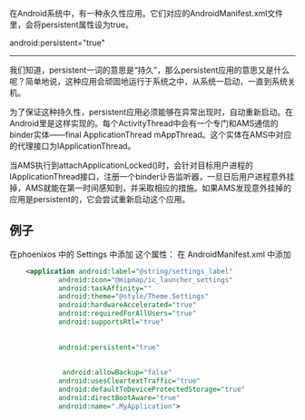在Android系统中，有一种永久性应用。它们对应的AndroidManifest.xml文件里，会将persistent属性设为true。

android:persistent="true"

------

我们知道，persistent一词的意思是“持久”，那么persistent应用的意思又是什么呢？简单地说，这种应用会顽固地运行于系统之中，从系统一启动，一直到系统关机。

为了保证这种持久性，persistent应用必须能够在异常出现时，自动重新启动。在Android里是这样实现的。每个ActivityThread中会有一个专门和AMS通信的binder实体——final ApplicationThread mAppThread。这个实体在AMS中对应的代理接口为IApplicationThread。

当AMS执行到attachApplicationLocked()时，会针对目标用户进程的IApplicationThread接口，注册一个binder讣告监听器，一旦日后用户进程意外挂掉，AMS就能在第一时间感知到，并采取相应的措施。如果AMS发现意外挂掉的应用是persistent的，它会尝试重新启动这个应用。



## 例子

在phoenixos 中的 Settings 中添加 这个属性： 在 AndroidManifest.xml 中添加

```xml
    <application android:label="@string/settings_label"
            android:icon="@mipmap/ic_launcher_settings"
            android:taskAffinity=""
            android:theme="@style/Theme.Settings"
            android:hardwareAccelerated="true"
            android:requiredForAllUsers="true"
            android:supportsRtl="true"
                 
                 
            android:persistent="true"
            
                 
             android:allowBackup="false"
            android:usesCleartextTraffic="true"
            android:defaultToDeviceProtectedStorage="true"
            android:directBootAware="true"
            android:name=".MyApplication">
```

